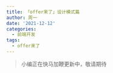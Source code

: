 ```yaml
---
title: 「offer来了」设计模式篇
author: 周一
date: '2021-12-12'
categories:
  - 前端开发
tags:
  - offer来了
---
```


> 小编正在快马加鞭更新中，敬请期待
